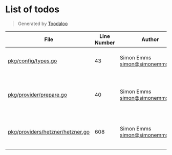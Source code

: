 # List of todos

> Generated by [Toodaloo](https://toodaloo.dev)

| File | Line Number | Author | Message |
| --- | --- | --- | --- |
| [pkg/config/types.go](pkg/config/types.go#L43) | 43 | Simon Emms <simon@simonemms.com> | envPrefix not yet supported for slices |
| [pkg/provider/prepare.go](pkg/provider/prepare.go#L40) | 40 | Simon Emms <simon@simonemms.com> | find a nicer way of handling multiple managers |
| [pkg/providers/hetzner/hetzner.go](pkg/providers/hetzner/hetzner.go#L608) | 608 | Simon Emms <simon@simonemms.com> | handle changes to the network subnet |
